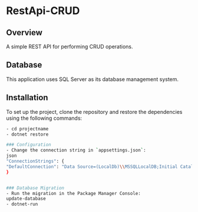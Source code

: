 # RestApi-CRUD

## Overview
A simple REST API for performing CRUD operations.

## Database
This application uses SQL Server as its database management system.

## Installation
To set up the project, clone the repository and restore the dependencies using the following commands:
```bash
- cd projectname
- dotnet restore

### Configuration
- Change the connection string in `appsettings.json`:
json
"ConnectionStrings": {
"DefaultConnection": "Data Source=(LocalDb)\\MSSQLLocalDB;Initial Catalog=RestAPI;Integrated Security=True;Connect Timeout=30;Encrypt=False;TrustServerCertificate=False;ApplicationIntent=ReadWrite;MultiSubnetFailover=False"
}


### Database Migration
- Run the migration in the Package Manager Console:
update-database
- dotnet-run
```

